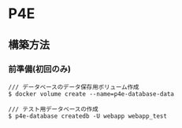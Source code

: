 # P4E

## 構築方法

### 前準備(初回のみ)

```
/// データベースのデータ保存用ボリューム作成
$ docker volume create --name=p4e-database-data
```

```
/// テスト用データベースの作成
$ p4e-database createdb -U webapp webapp_test
```
